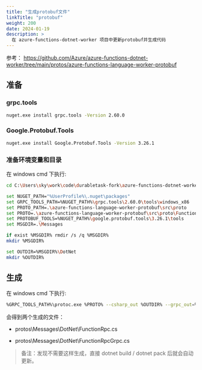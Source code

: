 ```yaml
---
title: "生成protobuf文件"
linkTitle: "protobuf"
weight: 200
date: 2024-01-19
description: >
  在 azure-functions-dotnet-worker 项目中更新protobuf并生成代码
---
```


参考： https://github.com/Azure/azure-functions-dotnet-worker/tree/main/protos/azure-functions-language-worker-protobuf

## 准备

### grpc.tools

```bash
nuget.exe install grpc.tools -Version 2.60.0
```

### Google.Protobuf.Tools

```bash
nuget.exe install Google.Protobuf.Tools -Version 3.26.1
```

### 准备环境变量和目录



在 windows cmd 下执行:

```bash
cd C:\Users\sky\work\code\durabletask-fork\azure-functions-dotnet-worker\protos

set NUGET_PATH="%UserProfile%\.nuget\packages"
set GRPC_TOOLS_PATH=%NUGET_PATH%\grpc.tools\2.60.0\tools\windows_x86
set PROTO_PATH=.\azure-functions-language-worker-protobuf\src\proto
set PROTO=.\azure-functions-language-worker-protobuf\src\proto\FunctionRpc.proto
set PROTOBUF_TOOLS=%NUGET_PATH%\google.protobuf.tools\3.26.1\tools
set MSGDIR=.\Messages

if exist %MSGDIR% rmdir /s /q %MSGDIR%
mkdir %MSGDIR%

set OUTDIR=%MSGDIR%\DotNet
mkdir %OUTDIR%
```



## 生成

在 windows cmd 下执行: 

```bash
%GRPC_TOOLS_PATH%\protoc.exe %PROTO% --csharp_out %OUTDIR% --grpc_out=%OUTDIR% --plugin=protoc-gen-grpc=%GRPC_TOOLS_PATH%\grpc_csharp_plugin.exe --proto_path=%PROTO_PATH% --proto_path=%PROTOBUF_TOOLS%
```

会得到两个生成的文件：

- protos\Messages\DotNet\FunctionRpc.cs

- protos\Messages\DotNet\FunctionRpcGrpc.cs



> 备注：发现不需要这样生成，直接 dotnet build / dotnet pack 后就会自动更新。
